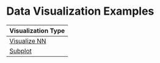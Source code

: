 # Data Visualization Examples

| Visualization Type | 
|--------------------|
|[Visualize NN](https://towardsdatascience.com/how-to-visualize-neural-network-architectures-in-python-567cd2aa6d62) |
|[Subplot]()|